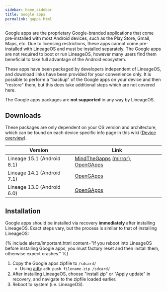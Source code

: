 ```yaml
---
sidebar: home_sidebar
title: Google apps
permalink: gapps.html
---
```

Google apps are the proprietary Google-branded applications that come pre-installed with most Android devices, such as the Play Store, Gmail, Maps, etc.
Due to licensing restrictions, these apps cannot come pre-installed with LineageOS and must be installed separately. The Google apps are not required to
boot or run LineageOS, however many users find them beneficial to take full advantage of the Android ecosystem.

These apps have been packaged by developers independent of LineageOS, and download links have been provided for your convenience only. It is possible to perform
a "backup" of the Google apps on your device and then "restore" them, but this does take additional steps which are not covered here.

The Google apps packages are **not supported** in any way by LineageOS.

## Downloads

These packages are only dependent on your OS version and architecture, which can be found on each device specific info page in this wiki ([Device overview](devices.html)).

|Version                   |Link                                                   |
|--------------------------|-------------------------------------------------------|
|Lineage 15.1 (Android 8.1)|[MindTheGapps](http://downloads.codefi.re/jdcteam/javelinanddart/gapps) [(mirror)](https://androidfilehost.com/?w=files&flid=170282), [OpenGApps](http://opengapps.org/?api=8.1&variant=nano)|
|Lineage 14.1 (Android 7.1)|[OpenGApps](http://opengapps.org/?api=7.1&variant=nano)|
|Lineage 13.0 (Android 6.0)|[OpenGApps](http://opengapps.org/?api=6.0&variant=nano)|

## Installation

Google apps should be installed via recovery **immediately** after installing LineageOS. Exact steps vary, but the process is similar to that of installing LineageOS:

{% include alerts/important.html content="If you reboot into LineageOS before installing Google apps, you must factory reset and then install them, otherwise expect crashes." %}

1. Copy the Google apps zipfile to `/sdcard/`
    * Using [adb](adb_fastboot_guide.html): `adb push filename.zip /sdcard/`
2. After installing LineageOS, choose "install zip" or "Apply update" in recovery, and navigate to the zipfile loaded earlier.
3. Reboot to system (i.e. LineageOS).
